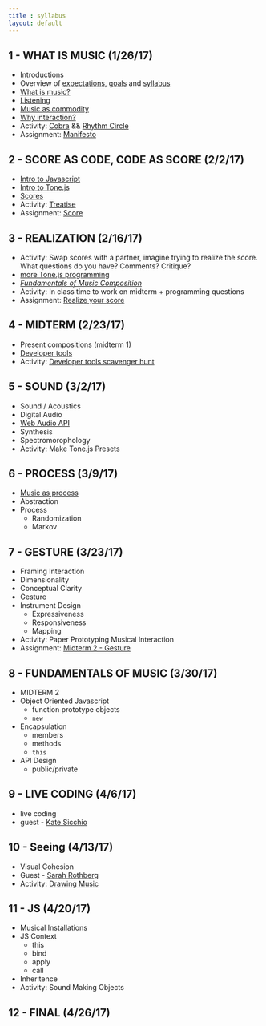 ```yaml
---
title : syllabus
layout: default
---
```


## 1 - WHAT IS MUSIC (1/26/17)

* Introductions
* Overview of [expectations]({{site.baseurl}}/expectations), [goals]({{site.baseurl}}/goals) and [syllabus]({{site.baseurl}}/syllabus)
* [What is music?]({{site.baseurl}}/module/what_is_music)
* [Listening]({{site.baseurl}}/module/listening)
* [Music as commodity]({{site.baseurl}}/module/commodity)
* [Why interaction?]({{site.baseurl}}/module/why_interaction)
* Activity: [Cobra]({{site.baseurl}}/activity/cobra) && [Rhythm Circle]({{site.baseurl}}/activity/rhythm_circle)
* Assignment: [Manifesto]({{site.baseurl}}/assignment/manifesto)


## 2 - SCORE AS CODE, CODE AS SCORE (2/2/17)

* [Intro to Javascript]({{site.baseurl}}/module/intro_to_javascript)
* [Intro to Tone.js]({{site.baseurl}}/module/intro_to_tone)
* [Scores]({{site.baseurl}}/module/scores)
* Activity: [Treatise]({{site.baseurl}}/activity/treatise)
* Assignment: [Score]({{site.baseurl}}/assignment/score)

## 3 - REALIZATION (2/16/17)

* Activity: Swap scores with a partner, imagine trying to realize the score. What questions do you have? Comments? Critique?
* [more Tone.js programming]({{site.baseurl}}/module/tone_2)
* [_Fundamentals of Music Composition_]({{site.baseurl}}/module/fundamentals_of_music_composition)
* Activity: In class time to work on midterm + programming questions
* Assignment: [Realize your score]({{site.baseurl}}/assignment/midterm_1)

## 4 - MIDTERM (2/23/17)

* Present compositions (midterm 1)
* [Developer tools]({{site.baseurl}}/module/developer_tools)
* Activity: [Developer tools scavenger hunt]({{site.baseurl}}/activity/debugging.html)

## 5 - SOUND (3/2/17)

* Sound / Acoustics
* Digital Audio
* [Web Audio API]({{site.baseurl}}/module/web_audio)
* Synthesis
* Spectromorophology
* Activity: Make Tone.js Presets

## 6 - PROCESS (3/9/17)

* [Music as process]({{site.baseurl}}/module/process_music)
* Abstraction
* Process
	* Randomization
	* Markov

## 7 - GESTURE (3/23/17)

* Framing Interaction
* Dimensionality
* Conceptual Clarity
* Gesture
* Instrument Design
	* Expressiveness
	* Responsiveness
	* Mapping
* Activity: Paper Prototyping Musical Interaction
* Assignment: [Midterm 2 - Gesture]({{site.baseurl}}/assignment/midterm_2)

## 8 - FUNDAMENTALS OF MUSIC (3/30/17)

* MIDTERM 2
* Object Oriented Javascript
	* function prototype objects
	* `new`
* Encapsulation
	* members
	* methods
	* `this`
* API Design
	* public/private

## 9 - LIVE CODING (4/6/17)

* live coding
* guest - [Kate Sicchio](http://blog.sicchio.com/)	

## 10 - Seeing (4/13/17)

* Visual Cohesion
* Guest - [Sarah Rothberg](http://sarahrothberg.com/)
* Activity: [Drawing Music]({{site.baseurl}}/activity/drawing_music)

## 11 - JS (4/20/17)

* Musical Installations
* JS Context
	* this
	* bind
	* apply
	* call
* Inheritence
* Activity: Sound Making Objects

## 12 - FINAL (4/26/17)

